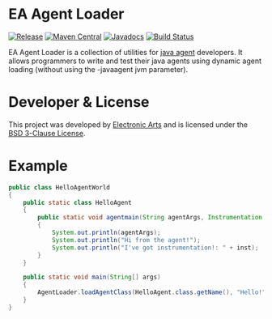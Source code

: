EA Agent Loader
============

[![Release](https://img.shields.io/github/release/electronicarts/ea-agent-loader.svg)](https://github.com/electronicarts/ea-agent-loader/releases)
[![Maven Central](https://img.shields.io/maven-central/v/com.ea.agentloader/ea-agent-loader-parent.svg)](http://repo1.maven.org/maven2/com/ea/agentloader/)
[![Javadocs](https://img.shields.io/maven-central/v/com.ea.agentloader/ea-agent-loader.svg?label=Javadocs)](http://www.javadoc.io/doc/com.ea.agentloader/ea-agent-loader)
[![Build Status](https://img.shields.io/travis/electronicarts/ea-agent-loader.svg)](https://travis-ci.org/electronicarts/ea-agent-loader)

EA Agent Loader is a collection of utilities for [java agent](https://docs.oracle.com/javase/8/docs/api/java/lang/instrument/package-summary.html) developers.
It allows programmers to write and test their java agents using dynamic agent loading (without using the -javaagent jvm parameter).

Developer & License
======
This project was developed by [Electronic Arts](http://www.ea.com) and is licensed under the [BSD 3-Clause License](LICENSE).

Example
=======
```java
public class HelloAgentWorld
{
    public static class HelloAgent
    {
        public static void agentmain(String agentArgs, Instrumentation inst)
        {
            System.out.println(agentArgs);
            System.out.println("Hi from the agent!");
            System.out.println("I've got instrumentation!: " + inst);
        }
    }

    public static void main(String[] args)
    {
        AgentLoader.loadAgentClass(HelloAgent.class.getName(), "Hello!");
    }
}
```
